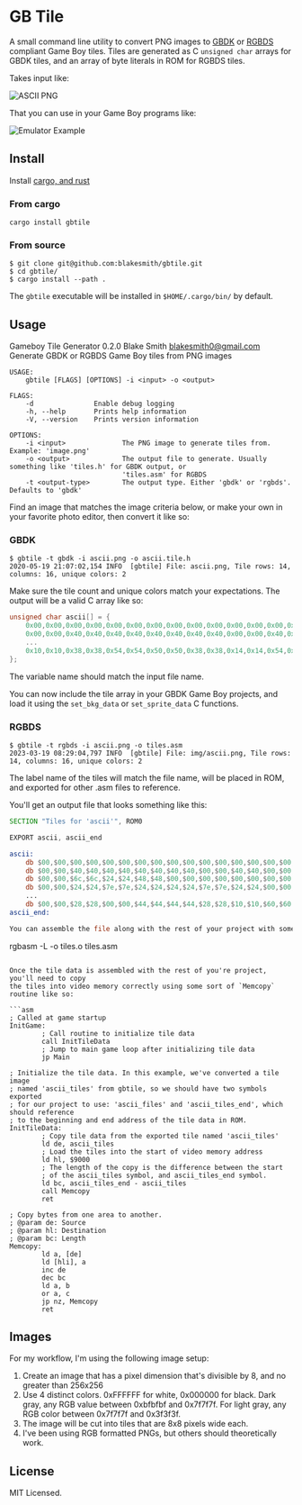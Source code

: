 # GB Tile

A small command line utility to convert PNG images
to [GBDK](http://gbdk.sourceforge.net/) or [RGBDS](https://rgbds.gbdev.io/)
compliant Game Boy tiles. Tiles are generated as C `unsigned char` arrays for
GBDK tiles, and an array of byte literals in ROM for RGBDS tiles.

Takes input like:

![ASCII PNG](https://raw.github.com/blakesmith/gbtile/master/img/ascii.png)

That you can use in your Game Boy programs like:

![Emulator Example](https://raw.github.com/blakesmith/gbtile/master/img/emu_example.png)

## Install

Install [cargo, and rust](https://rustup.rs/)

### From cargo

```
cargo install gbtile
```

### From source

```
$ git clone git@github.com:blakesmith/gbtile.git
$ cd gbtile/
$ cargo install --path .
```

The `gbtile` executable will be installed in `$HOME/.cargo/bin/` by default.

## Usage

Gameboy Tile Generator 0.2.0
Blake Smith <blakesmith0@gmail.com>
Generate GBDK or RGBDS Game Boy tiles from PNG images

```
USAGE:
    gbtile [FLAGS] [OPTIONS] -i <input> -o <output>

FLAGS:
    -d               Enable debug logging
    -h, --help       Prints help information
    -V, --version    Prints version information

OPTIONS:
    -i <input>              The PNG image to generate tiles from. Example: 'image.png'
    -o <output>             The output file to generate. Usually something like 'tiles.h' for GBDK output, or
                            'tiles.asm' for RGBDS
    -t <output-type>        The output type. Either 'gbdk' or 'rgbds'. Defaults to 'gbdk'
```

Find an image that matches the image criteria below, or make your own
in your favorite photo editor, then convert it like so:

### GBDK

```
$ gbtile -t gbdk -i ascii.png -o ascii.tile.h
2020-05-19 21:07:02,154 INFO  [gbtile] File: ascii.png, Tile rows: 14,
columns: 16, unique colors: 2
```

Make sure the tile count and unique colors match your
expectations. The output will be a valid C array like so:

```c
unsigned char ascii[] = {
    0x00,0x00,0x00,0x00,0x00,0x00,0x00,0x00,0x00,0x00,0x00,0x00,0x00,0x00,0x00,0x00,
    0x00,0x00,0x40,0x40,0x40,0x40,0x40,0x40,0x40,0x40,0x00,0x00,0x40,0x40,0x00,0x00,
    ...
    0x10,0x10,0x38,0x38,0x54,0x54,0x50,0x50,0x38,0x38,0x14,0x14,0x54,0x54,0x38,0x38,
};
```

The variable name should match the input file name.

You can now include the tile array in your GBDK Game Boy projects, and
load it using the `set_bkg_data` or `set_sprite_data` C functions.

### RGBDS

```
$ gbtile -t rgbds -i ascii.png -o tiles.asm
2023-03-19 08:29:04,797 INFO  [gbtile] File: img/ascii.png, Tile rows: 14, columns: 16, unique colors: 2
```

The label name of the tiles will match the file name, will be placed in ROM, and exported
for other .asm files to reference.

You'll get an output file that looks something like this:

```asm
SECTION "Tiles for 'ascii'", ROM0

EXPORT ascii, ascii_end

ascii:
    db $00,$00,$00,$00,$00,$00,$00,$00,$00,$00,$00,$00,$00,$00,$00,$00,
    db $00,$00,$40,$40,$40,$40,$40,$40,$40,$40,$00,$00,$40,$40,$00,$00,
    db $00,$00,$6c,$6c,$24,$24,$48,$48,$00,$00,$00,$00,$00,$00,$00,$00,
    db $00,$00,$24,$24,$7e,$7e,$24,$24,$24,$24,$7e,$7e,$24,$24,$00,$00,
    ...
    db $00,$00,$28,$28,$00,$00,$44,$44,$44,$44,$28,$28,$10,$10,$60,$60
ascii_end:

You can assemble the file along with the rest of your project with something like:

```
rgbasm -L -o tiles.o tiles.asm
```

Once the tile data is assembled with the rest of you're project, you'll need to copy
the tiles into video memory correctly using some sort of `Memcopy` routine like so:

```asm
; Called at game startup
InitGame:
        ; Call routine to initialize tile data
        call InitTileData
        ; Jump to main game loop after initializing tile data
        jp Main

; Initialize the tile data. In this example, we've converted a tile image
; named 'ascii_tiles' from gbtile, so we should have two symbols exported
; for our project to use: 'ascii_files' and 'ascii_tiles_end', which should reference
; to the beginning and end address of the tile data in ROM.
InitTileData:
        ; Copy tile data from the exported tile named 'ascii_tiles'
        ld de, ascii_tiles
        ; Load the tiles into the start of video memory address
        ld hl, $9000
        ; The length of the copy is the difference between the start
        ; of the ascii_tiles symbol, and ascii_tiles_end symbol.
        ld bc, ascii_tiles_end - ascii_tiles
        call Memcopy
        ret

; Copy bytes from one area to another.
; @param de: Source
; @param hl: Destination
; @param bc: Length
Memcopy:
        ld a, [de]
        ld [hli], a
        inc de
        dec bc
        ld a, b
        or a, c
        jp nz, Memcopy
        ret
```

## Images

For my workflow, I'm using the following image setup:

1. Create an image that has a pixel dimension that's divisible by 8, and no greater than 256x256
2. Use 4 distinct colors. 0xFFFFFF for white, 0x000000 for black. Dark gray, any RGB value between 0xbfbfbf and 0x7f7f7f. For light gray, any RGB color between 0x7f7f7f and 0x3f3f3f.
3. The image will be cut into tiles that are 8x8 pixels wide each.
4. I've been using RGB formatted PNGs, but others should theoretically work.

## License

MIT Licensed.
